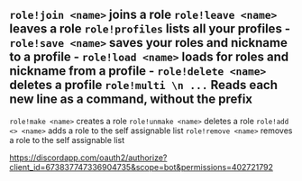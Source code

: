 `role!join <name>` joins a role
`role!leave <name>` leaves a role
`role!profiles` lists all your profiles -
`role!save <name>` saves your roles and nickname to a profile -
`role!load <name>` loads for roles and nickname from a profile -
`role!delete <name>` deletes a profile
`role!multi \n ...` Reads each new line as a command, without the prefix
---
`role!make <name>` creates a role
`role!unmake <name>` deletes a role
`role!add <> <name>` adds a role to the self assignable list
`role!remove <name>` removes a role to the self assignable list


https://discordapp.com/oauth2/authorize?client_id=673837747336904735&scope=bot&permissions=402721792